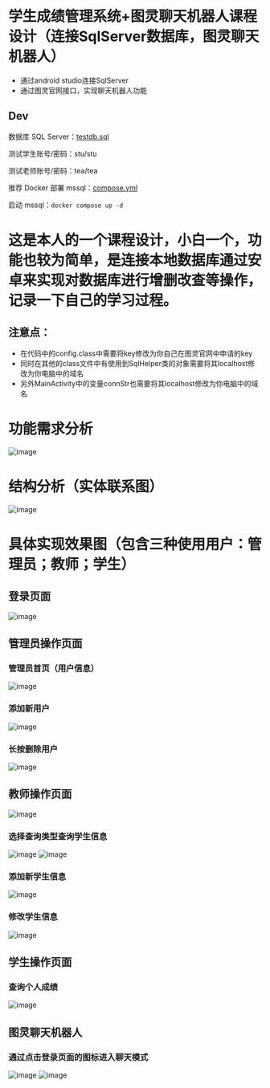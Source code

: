 # 学生成绩管理系统+图灵聊天机器人课程设计（连接SqlServer数据库，图灵聊天机器人）
* 通过android studio连接SqlServer  
* 通过图灵官网接口，实现聊天机器人功能  

## Dev
数据库 SQL Server：[testdb.sql](docs%2Ftestdb.sql)

测试学生账号/密码：stu/stu

测试老师账号/密码：tea/tea

推荐 Docker 部署 mssql：[compose.yml](docs%2Fcompose.yml)

启动 mssql：`docker compose up -d`

 
# 这是本人的一个课程设计，小白一个，功能也较为简单，是连接本地数据库通过安卓来实现对数据库进行增删改查等操作，记录一下自己的学习过程。  
## 注意点：
* 在代码中的config.class中需要将key修改为你自己在图灵官网中申请的key  
* 同时在其他的class文件中有使用到SqlHelper类的对象需要将其localhost修改为你电脑中的域名  
* 另外MainActivity中的变量connStr也需要将其localhost修改为你电脑中的域名  

# 功能需求分析  
 ![image](https://raw.githubusercontent.com/Black-Polaris/Image/main/1.png)  
 
# 结构分析（实体联系图）
 ![image](https://raw.githubusercontent.com/Black-Polaris/Image/main/2.png)  

# 具体实现效果图（包含三种使用用户：管理员；教师；学生）
## 登录页面
 ![image](https://raw.githubusercontent.com/Black-Polaris/Image/main/3.png)  
 
## 管理员操作页面
### 管理员首页（用户信息）
 ![image](https://raw.githubusercontent.com/Black-Polaris/Image/main/4.png) 
### 添加新用户
 ![image](https://raw.githubusercontent.com/Black-Polaris/Image/main/5.png)  
### 长按删除用户
 ![image](https://raw.githubusercontent.com/Black-Polaris/Image/main/6.png)  

## 教师操作页面
 ![image](https://raw.githubusercontent.com/Black-Polaris/Image/main/7.png)  
### 选择查询类型查询学生信息
 ![image](https://raw.githubusercontent.com/Black-Polaris/Image/main/8.png) ![image](https://raw.githubusercontent.com/Black-Polaris/Image/main/9.png) 
### 添加新学生信息
 ![image](https://raw.githubusercontent.com/Black-Polaris/Image/main/10.png) 
### 修改学生信息
 ![image](https://raw.githubusercontent.com/Black-Polaris/Image/main/11.png)  

## 学生操作页面
### 查询个人成绩
 ![image](https://raw.githubusercontent.com/Black-Polaris/Image/main/12.png)  
 
## 图灵聊天机器人
### 通过点击登录页面的图标进入聊天模式
 ![image](https://raw.githubusercontent.com/Black-Polaris/Image/main/13.png) ![image](https://raw.githubusercontent.com/Black-Polaris/Image/main/14.png)  

